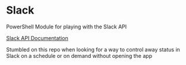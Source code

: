 # Slack
PowerShell Module for playing with the Slack API

[Slack API Documentation](https://api.slack.com/#read_the_docs)

Stumbled on this repo when looking for a way to control away status in Slack on a schedule or on demand without opening the app
